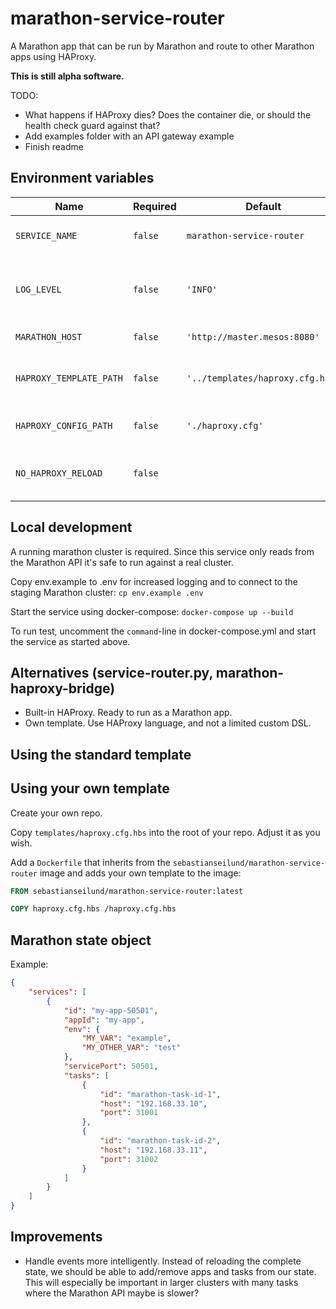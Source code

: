 # marathon-service-router

A Marathon app that can be run by Marathon and route to other Marathon apps using HAProxy.

**This is still alpha software.**

TODO:

- What happens if HAProxy dies? Does the container die, or should the health check guard against that?
- Add examples folder with an API gateway example
- Finish readme

## Environment variables

Name | Required | Default | Description
---- | -------- | ------- | -----------
`SERVICE_NAME` | `false` | `marathon-service-router` | Service name for logging
`LOG_LEVEL` | `false` | `'INFO'` | Level at which log records will not be suppressed
`MARATHON_HOST` | `false` | `'http://master.mesos:8080'` | Marathon URL
`HAPROXY_TEMPLATE_PATH` | `false` | `'../templates/haproxy.cfg.hbs'` | Path to HAProxy configuration template
`HAPROXY_CONFIG_PATH` | `false` | `'./haproxy.cfg'` | Path to HAProxy configuration
`NO_HAPROXY_RELOAD` | `false` | | Supress reloading HAProxy on changes

## Local development
A running marathon cluster is required. Since this service only reads from the Marathon API it's safe to run against a real cluster.

Copy env.example to .env for increased logging and to connect to the staging Marathon cluster:
```cp env.example .env```

Start the service using docker-compose:
```docker-compose up --build```

To run test, uncomment the `command`-line in docker-compose.yml and start the service as started above.


## Alternatives (service-router.py, marathon-haproxy-bridge)

- Built-in HAProxy. Ready to run as a Marathon app.
- Own template. Use HAProxy language, and not a limited custom DSL.


## Using the standard template


## Using your own template

Create your own repo.

Copy `templates/haproxy.cfg.hbs` into the root of your repo. Adjust it as you wish.

Add a `Dockerfile` that inherits from the `sebastianseilund/marathon-service-router` image and adds your own template to the image:

```Dockerfile
FROM sebastianseilund/marathon-service-router:latest

COPY haproxy.cfg.hbs /haproxy.cfg.hbs
```



## Marathon state object

Example:

```json
{
    "services": [
        {
			"id": "my-app-50501",
            "appId": "my-app",
			"env": {
				"MY_VAR": "example",
				"MY_OTHER_VAR": "test"
			},
			"servicePort": 50501,
			"tasks": [
				{
					"id": "marathon-task-id-1",
					"host": "192.168.33.10",
					"port": 31001
				},
				{
					"id": "marathon-task-id-2",
					"host": "192.168.33.11",
					"port": 31002
				}
			]
		}
    ]
}
```

## Improvements

- Handle events more intelligently. Instead of reloading the complete state, we should be able to add/remove apps and tasks from our state. This will especially be important in larger clusters with many tasks where the Marathon API maybe is slower?
